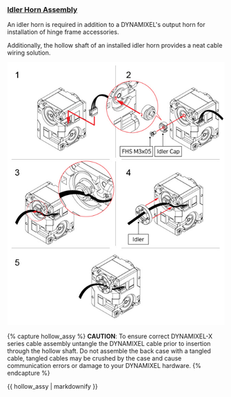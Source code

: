 ### [Idler Horn Assembly](#idler-horn-assembly)

An idler horn is required in addition to a DYNAMIXEL's output horn for installation of hinge frame accessories.

Additionally, the hollow shaft of an installed idler horn provides a neat cable wiring solution.

![HowTo_Idler_Assembly](/assets/images/dxl/x/assembly/2x430/2x430_idler_asembly.jpg)

{% capture hollow_assy %}
**CAUTION**: To ensure correct DYNAMIXEL-X series cable assembly untangle the DYNAMIXEL cable prior to insertion through the hollow shaft. Do not assemble the back case with a tangled cable, tangled cables may be crushed by the case and cause communication errors or damage to your DYNAMIXEL hardware.
{% endcapture %}

<div class="notice--warning">{{ hollow_assy | markdownify }}</div>
